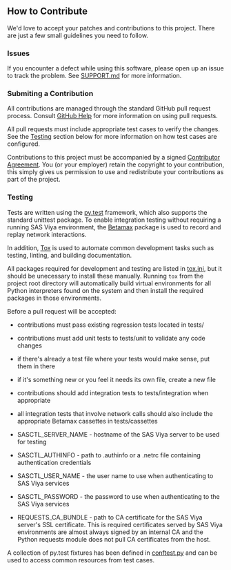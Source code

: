 ## How to Contribute

We'd love to accept your patches and contributions to this project. There are
just a few small guidelines you need to follow.


### Issues
If you encounter a defect while using this software, please open up an
issue to track the problem.  See [SUPPORT.md](SUPPORT.md) for more information.


### Submiting a Contribution
All contributions are managed through the standard GitHub pull request process.
Consult [GitHub Help](https://help.github.com/articles/about-pull-requests/) for more
information on using pull requests.
 
 All pull requests must include appropriate test cases to verify the changes.  
 See the [Testing](#Testing) section below for more information on how test cases are configured. 
 
Contributions to this project must be accompanied by a signed
[Contributor Agreement](ContributorAgreement.txt).
You (or your employer) retain the copyright to your contribution,
this simply gives us permission to use and redistribute your contributions as
part of the project.


### Testing
Tests are written using the [py.test](https://docs.pytest.org) 
framework, which also supports the standard unittest package.  To enable
integration testing without requiring a running SAS Viya environment, the
[Betamax](https://pypi.org/project/betamax/) package is used to record and
replay network interactions.

In addition, [Tox](https://tox.readthedocs.io) is used to automate common development tasks
such as testing, linting, and building documentation.

All packages required for development and testing are listed in
[tox.ini](tox.ini), but it should be unecessary to install these manually.  Running `tox`
from the project root directory will automatically build virtual environments for all
Python interpreters found on the system and then install the required packages in those environments.

Before a pull request will be accepted:
- contributions must pass existing regression tests located in tests/
- contributions must add unit tests to tests/unit to validate any code changes
- if there's already a test file where your tests would make sense, put them in there
- if it's something new or you feel it needs its own file, create a new file
- contributions should add integration tests to tests/integration when appropriate
- all integration tests that involve network calls should also include the appropriate Betamax cassettes in tests/cassettes

- SASCTL_SERVER_NAME - hostname of the SAS Viya server to be used for testing 
- SASCTL_AUTHINFO - path to .authinfo or a .netrc file containing authentication credentials 
- SASCTL_USER_NAME - the user name to use when authenticating to SAS Viya services
- SASCTL_PASSWORD - the password to use when authenticating to the SAS Viya services
- REQUESTS_CA_BUNDLE - path to CA certificate for the SAS Viya server's SSL certificate.  This is required certificates served by SAS Viya environments
are almost always signed by an internal CA and the Python requests module does not pull CA certificates from the host. 


A collection of py.test fixtures has been defined in [conftest.py](tests/conftest.py) and can be
used to access common resources from test cases.